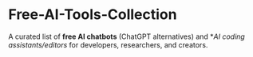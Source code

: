 # Free-AI-Tools-Collection
A curated list of **free AI chatbots** (ChatGPT alternatives) and **AI coding assistants/editors* for developers, researchers, and creators.  
